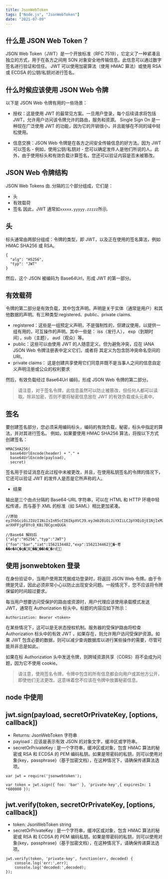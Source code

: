 ```yaml
---
title: JsonWebToken
tags: ["Node.js", "JsonWebToken"]
date: "2021-07-09"
---
```


## 什么是 JSON Web Token？

JSON Web Token（JWT）是一个开放标准（RFC 7519），它定义了一种紧凑且独立的方式，用于在各方之间用 SON 对象安全地传输信息。此信息可以通过数字签名进行验证和信任。 JWT 可以使用加密算法（使用 HMAC 算法）或使用 RSA 或 ECDSA 的公钥/私钥对进行签名。

## 什么时候应该使用 JSON Web 令牌

以下是 JSON Web 令牌有用的一些场景：

- 授权：这是使用 JWT 的最常见方案。一旦用户登录，每个后续请求将包括 JWT，允许用户访问该令牌允许的路由，服务和资源。 Single Sign On 是一种现在广泛使用 JWT 的功能，因为它的开销很小，并且能够在不同的域中轻松使用。

- 信息交换：JSON Web 令牌是在各方之间安全传输信息的好方法。因为 JWT 可以签名 - 例如，使用公钥/私钥对 - 您可以确定发件人是他们所说的人。此外，由于使用标头和有效负载计算签名，您还可以验证内容是否未被篡改。

## JSON Web 令牌结构

JSON Web Tokens 由`.`分隔的三个部分组成，它们是：

- 头
- 有效载荷
- 签名
  因此，JWT 通常如`xxxxx.yyyyy.zzzzz`所示.

## 头

标头通常由两部分组成：令牌的类型，即 JWT，以及正在使用的签名算法，例如 HMAC SHA256 或 RSA。

```
{
  "alg": "HS256",
  "typ": "JWT"
}
```

然后，这个 JSON 被编码为 Base64Url，形成 JWT 的第一部分。

## 有效载荷

令牌的第二部分是有效负载，其中包含声明。声明是关于实体（通常是用户）和其他数据的声明。有三种类型:registered、public、private claims.

- registered：这些是一组预定义声明，不是强制性的，但建议使用，以提供一组有用的，可互操作的声明。其中一些是： iss（发行人）， exp（到期时间），sub（主题）， aud（观众）等。
- public：这些可以由使用 JWT 的人随意定义。但为避免冲突，应在 IANA JSON Web 令牌注册表中定义它们，或者将
  其定义为包含防冲突命名空间的 URI。
- private claims： 这是创建共享使用它们同意并既不是当事人之间的信息自定义声明注册或公众的权利要求

然后，有效负载经过 Base64Url 编码，形成 JSON Web 令牌的第二部分。

> 请注意，对于签名令牌，此信息虽然可以防止被篡改，但任何人都可以读取。除非加密，否则不要将秘密信息放在 JWT 的有效负载或头元素中。

## 签名

要创建签名部分，您必须采用编码标头，编码的有效负载，秘密，标头中指定的算法，并对其进行签名。
例如，如果要使用 HMAC SHA256 算法，将按以下方式创建签名：

```
HMACSHA256(
  base64UrlEncode(header) + "." +
  base64UrlEncode(payload),
  secret)
```

签名用于验证消息在此过程中未被更改，并且，在使用私钥签名的令牌的情况下，它还可以验证 JWT 的发件人是否是它所声称的人。

- 结果

输出是三个由点分隔的 Base64-URL 字符串，可以在 HTML 和 HTTP 环境中轻松传递，而与基于 XML 的标准（如 SAML）相比更加紧凑。

```
//原始
eyJhbGciOiJIUzI1NiIsInR5cCI6IkpXVCJ9.eyJmb28iOiJiYXIiLCJpYXQiOjE1NjIxMzQ0MDIsImV4cCI6MTU2MjEzNDQ2Mn0.dzH7ogImjrWX8Qc-arXHFFjgF8YcO_KBi7BCgcmQUGk

//Base64 解码后
{"alg":"HS256","typ":"JWT"}{"foo":"bar","iat":1562134402,"exp":1562134462}�~耉��e�AϚ�q�8����b��rd

```

## 使用 jsonwebtoken 登录

在身份验证中，当用户使用其凭据成功登录时，将返回 JSON Web 令牌。由于令牌是凭证，因此必须非常小心以防止出现安全问题。一般情况下，您不应该将令牌保留的时间超过要求。

每当用户想要访问受保护的路由或资源时，用户代理应该使用承载模式发送 JWT，通常在 Authorization 标头中。标题的内容应如下所示：

```
Authorization: Bearer <token>
```

在某些情况下，这可以是无状态授权机制。服务器的受保护路由将检查 Authorization 标头中的有效 JWT ，如果存在，则允许用户访问受保护资源。如果 JWT 包含必要的数据，则可以减少查询数据库以进行某些操作的需要，尽管可能并非总是如此。

如果在标 Authorization 头中发送令牌，则跨域资源共享（CORS）将不会成为问题，因为它不使用 cookie。

> 请注意，使用签名令牌，令牌中包含的所有信息都会向用户或其他方公开，即使他们无法更改。这意味着您不应该在令牌中放置秘密信息。

## node 中使用

## jwt.sign(payload, secretOrPrivateKey, [options, callback])

- Returns: JsonWebToken 字符串
- payload：应该是表示有效 JSON 的对象文字，缓冲区或字符串。
- secretOrPrivateKey : 是一个字符串，缓冲区或对象，包含 HMAC 算法的秘密或 RSA 和 ECDSA 的 PEM 编码私钥。如果是带密码的私钥，则可以使用对象{key，passphrase}（基于加密文档），在这种情况下，请确保传递算法选项。

```
var jwt = require('jsonwebtoken');

var token = jwt.sign({ foo: 'bar' }, 'private-key',{ expiresIn: 1 *600000 });

```

## jwt.verify(token, secretOrPrivateKey, [options, callback])

- token: JsonWebToken string
- secretOrPrivateKey : 是一个字符串，缓冲区或对象，包含 HMAC 算法的秘密或 RSA 和 ECDSA 的 PEM 编码私钥。如果是带密码的私钥，则可以使用对象{key，passphrase}（基于加密文档），在这种情况下，请确保传递算法选项。

```
jwt.verify(token, 'private-key', function(err, decoded) {
    console.log('err:',err);
    console.log('decoded:',decoded);
});
```
